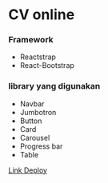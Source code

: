 # CV online
### Framework
* Reactstrap
* React-Bootstrap

### library yang digunakan

* Navbar 
* Jumbotron
* Button
* Card
* Carousel
* Progress bar
* Table


[Link Deploy](https://github.com/iqbalptr/miqbal-portfolio-react)

